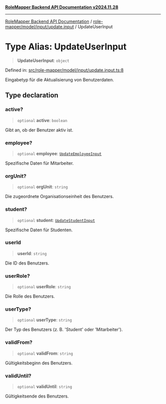 [**RoleMapper Backend API Documentation v2024.11.28**](../../../../../README.md)

***

[RoleMapper Backend API Documentation](../../../../../modules.md) / [role-mapper/model/input/update.input](../README.md) / UpdateUserInput

# Type Alias: UpdateUserInput

> **UpdateUserInput**: `object`

Defined in: [src/role-mapper/model/input/update.input.ts:8](https://github.com/FlowCraft-AG/RoleMapper/blob/de0e51be3f89e6fa69f76597242a3d3e3b4ee01f/backend/src/role-mapper/model/input/update.input.ts#L8)

Eingabetyp für die Aktualisierung von Benutzerdaten.

## Type declaration

### active?

> `optional` **active**: `boolean`

Gibt an, ob der Benutzer aktiv ist.

### employee?

> `optional` **employee**: [`UpdateEmployeeInput`](UpdateEmployeeInput.md)

Spezifische Daten für Mitarbeiter.

### orgUnit?

> `optional` **orgUnit**: `string`

Die zugeordnete Organisationseinheit des Benutzers.

### student?

> `optional` **student**: [`UpdateStudentInput`](UpdateStudentInput.md)

Spezifische Daten für Studenten.

### userId

> **userId**: `string`

Die ID des Benutzers.

### userRole?

> `optional` **userRole**: `string`

Die Rolle des Benutzers.

### userType?

> `optional` **userType**: `string`

Der Typ des Benutzers (z. B. 'Student' oder 'Mitarbeiter').

### validFrom?

> `optional` **validFrom**: `string`

Gültigkeitsbeginn des Benutzers.

### validUntil?

> `optional` **validUntil**: `string`

Gültigkeitsende des Benutzers.
